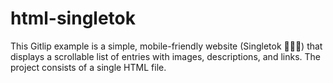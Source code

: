 # html-singletok

This Gitlip example is a simple, mobile-friendly website (Singletok 🌷📱🎥) that displays a scrollable list of entries with images, descriptions, and links. The project consists of a single HTML file.
